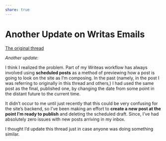 ```yaml
---
share: true
---
```

# Another Update on Writas Emails

[The original thread](https://discuss.write.as/t/word-character-count-limit-for-letters/1604/2)

_Another update_: 

I think I realized the problem. Part of my Writeas workflow has always involved using **scheduled posts** as a method of previewing how a post is going to look on the site as I’m composing. In the past (namely, in the post I was referring to originally in this thread and others,) I had used the same post as the final, published one, by changing the date from some point in the distant future to the current time.

It didn’t occur to me until just recently that this could be very confusing for the site’s backend, so I’ve been making an effort to **create a new post at the point I’m ready to publish** and deleting the scheduled draft. Since, I’ve had absolutely zero issues with new posts arriving in my inbox. 

I thought I’d update this thread just in case anyone was doing something similar.